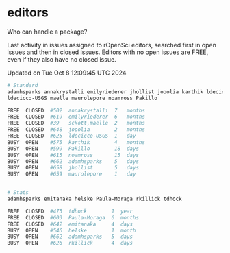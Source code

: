# editors

Who can handle a package?

Last activity in issues assigned to rOpenSci editors, searched first in open
issues and then in closed issues. Editors with no open issues are FREE, even if
they also have no closed issue.


Updated on Tue Oct 8 12:09:45 UTC 2024

```bash
# Standard
adamhsparks annakrystalli emilyriederer jhollist jooolia karthik ldecicco
ldecicco-USGS maelle maurolepore noamross Pakillo

FREE  CLOSED  #502  annakrystalli  7   months
FREE  CLOSED  #619  emilyriederer  6   months
FREE  CLOSED  #39   sckott,maelle  2   months
FREE  CLOSED  #648  jooolia        2   months
FREE  CLOSED  #625  ldecicco-USGS  1   day
BUSY  OPEN    #575  karthik        4   months
BUSY  OPEN    #599  Pakillo        18  days
BUSY  OPEN    #615  noamross       15  days
BUSY  OPEN    #662  adamhsparks    5   days
BUSY  OPEN    #658  jhollist       5   days
BUSY  OPEN    #659  maurolepore    1   day


# Stats
adamhsparks emitanaka helske Paula-Moraga rkillick tdhock

FREE  CLOSED  #475  tdhock        1  year
FREE  CLOSED  #603  Paula-Moraga  6  months
FREE  CLOSED  #642  emitanaka     4  days
BUSY  OPEN    #546  helske        1  month
BUSY  OPEN    #662  adamhsparks   5  days
BUSY  OPEN    #626  rkillick      4  days
```
